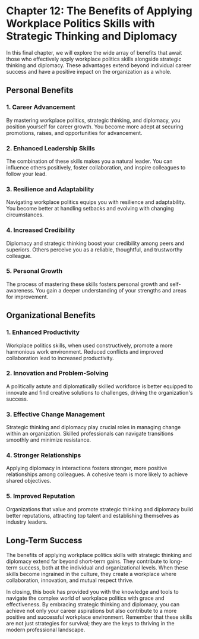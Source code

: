 Chapter 12: The Benefits of Applying Workplace Politics Skills with Strategic Thinking and Diplomacy
====================================================================================================

In this final chapter, we will explore the wide array of benefits that await those who effectively apply workplace politics skills alongside strategic thinking and diplomacy. These advantages extend beyond individual career success and have a positive impact on the organization as a whole.

Personal Benefits
-----------------

### 1. **Career Advancement**

By mastering workplace politics, strategic thinking, and diplomacy, you position yourself for career growth. You become more adept at securing promotions, raises, and opportunities for advancement.

### 2. **Enhanced Leadership Skills**

The combination of these skills makes you a natural leader. You can influence others positively, foster collaboration, and inspire colleagues to follow your lead.

### 3. **Resilience and Adaptability**

Navigating workplace politics equips you with resilience and adaptability. You become better at handling setbacks and evolving with changing circumstances.

### 4. **Increased Credibility**

Diplomacy and strategic thinking boost your credibility among peers and superiors. Others perceive you as a reliable, thoughtful, and trustworthy colleague.

### 5. **Personal Growth**

The process of mastering these skills fosters personal growth and self-awareness. You gain a deeper understanding of your strengths and areas for improvement.

Organizational Benefits
-----------------------

### 1. **Enhanced Productivity**

Workplace politics skills, when used constructively, promote a more harmonious work environment. Reduced conflicts and improved collaboration lead to increased productivity.

### 2. **Innovation and Problem-Solving**

A politically astute and diplomatically skilled workforce is better equipped to innovate and find creative solutions to challenges, driving the organization's success.

### 3. **Effective Change Management**

Strategic thinking and diplomacy play crucial roles in managing change within an organization. Skilled professionals can navigate transitions smoothly and minimize resistance.

### 4. **Stronger Relationships**

Applying diplomacy in interactions fosters stronger, more positive relationships among colleagues. A cohesive team is more likely to achieve shared objectives.

### 5. **Improved Reputation**

Organizations that value and promote strategic thinking and diplomacy build better reputations, attracting top talent and establishing themselves as industry leaders.

Long-Term Success
-----------------

The benefits of applying workplace politics skills with strategic thinking and diplomacy extend far beyond short-term gains. They contribute to long-term success, both at the individual and organizational levels. When these skills become ingrained in the culture, they create a workplace where collaboration, innovation, and mutual respect thrive.

In closing, this book has provided you with the knowledge and tools to navigate the complex world of workplace politics with grace and effectiveness. By embracing strategic thinking and diplomacy, you can achieve not only your career aspirations but also contribute to a more positive and successful workplace environment. Remember that these skills are not just strategies for survival; they are the keys to thriving in the modern professional landscape.
